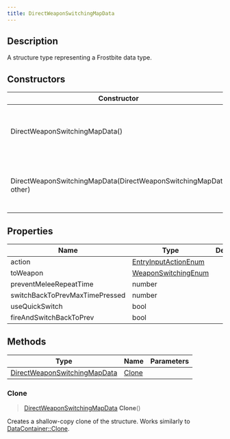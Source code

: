 ```yaml
---
title: DirectWeaponSwitchingMapData
---
```

## Description

A structure type representing a Frostbite data type.

## Constructors

| Constructor                                                      | Description                                              |
| ---------------------------------------------------------------- | -------------------------------------------------------- |
| DirectWeaponSwitchingMapData()                                   | Create a new instance of this structure type.            |
| DirectWeaponSwitchingMapData(DirectWeaponSwitchingMapData other) | Create a reference copy of a structure of the same type. |

## Properties

| Name                           | Type                                         | Description |
| ------------------------------ | -------------------------------------------- | ----------- |
| action                         | [EntryInputActionEnum](/vext/ref/fb/entryinputactionenum/) |             |
| toWeapon                       | [WeaponSwitchingEnum](/vext/ref/fb/weaponswitchingenum/)   |             |
| preventMeleeRepeatTime         | number                                       |             |
| switchBackToPrevMaxTimePressed | number                                       |             |
| useQuickSwitch                 | bool                                         |             |
| fireAndSwitchBackToPrev        | bool                                         |             |

## Methods

| Type                                                         | Name            | Parameters |
| ------------------------------------------------------------ | --------------- | ---------- |
| [DirectWeaponSwitchingMapData](/vext/ref/fb/directweaponswitchingmapdata/) | [Clone](#clone) |            |

### Clone

> [DirectWeaponSwitchingMapData](/vext/ref/fb/directweaponswitchingmapdata/) **Clone**()

Creates a shallow-copy clone of the structure. Works similarly to [DataContainer::Clone](/vext/ref/shared/class/datacontainer#clone).
